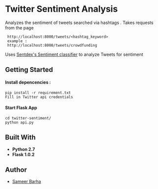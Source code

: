 # Twitter Sentiment Analysis

Analyzes the sentiment of tweets searched via hashtags .
Takes requests from the page
```
 http://localhost:8000/tweets/<hashtag_keyword>
 example :
 http://localhost:8000/tweets/crowdfunding
 ```
Uses [Sentdex's Sentiment classifier](https://github.com/PythonProgramming/NLTK-3----Natural-Language-Processing-with-Python-series) to analyze Tweets for sentiment


## Getting Started

#### Install depencencies :
```
pip install -r requirement.txt
Fill in Twitter api credentials
```
#### Start Flask App
```
cd twitter-sentiment/
python api.py
```

## Built With

* **Python 2.7**
* **Flask 1.0.2**

## Author

* [Sameer Barha](maitto:sameer.barha12@gmail.com)
